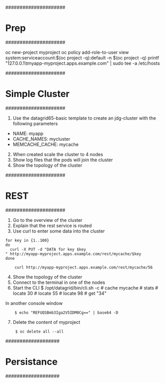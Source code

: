 #####################
# Prep
#####################

oc new-project myproject
oc policy add-role-to-user view system:serviceaccount:$(oc project -q):default -n $(oc project -q)
printf "127.0.0.1\tmyapp-myproject.apps.example.com" | sudo tee -a /etc/hosts


#####################
# Simple Cluster
#####################
1. Use the datagrid65-basic template to create an jdg-cluster with the following parameters
  - NAME: myapp
  - CACHE_NAMES: mycluster
  - MEMCACHE_CACHE: mycache
2. When created scale the cluster to 4 nodes
3. Show log files that the pods will join the cluster
4. Show the topology of the cluster

#####################
# REST
#####################
1. Go to the overview of the cluster
2. Explain that the rest service is routed
3. Use curl to enter some data into the cluster

```
for key in {1..100}
do
  curl -X PUT -d "DATA for key $key
" http://myapp-myproject.apps.example.com/rest/mycache/$key
done
```
        curl http://myapp-myproject.apps.example.com/rest/mycache/56

4. Show the topology of the cluster
5. Connect to the terminal in one of the nodes
6. Start the CLI
        $ /opt/datagrid/bin/cli.sh -c
        # cache mycache
        # stats
        # locate 30
        # locate 55
        # locate 98
        # get "34"

  In another console window

        $ echo "REFUQSBmb3Iga2V5IDM0Cg==" | base64 -D

7. Delete the content of myproject

        $ oc delete all --all

###################
# Persistance
###################
